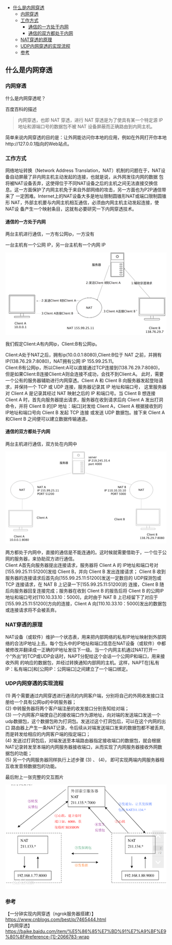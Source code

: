 <!-- START doctoc generated TOC please keep comment here to allow auto update -->
<!-- DON'T EDIT THIS SECTION, INSTEAD RE-RUN doctoc TO UPDATE -->

- [什么是内网穿透](#%E4%BB%80%E4%B9%88%E6%98%AF%E5%86%85%E7%BD%91%E7%A9%BF%E9%80%8F)
  - [内网穿透](#%E5%86%85%E7%BD%91%E7%A9%BF%E9%80%8F)
  - [工作方式](#%E5%B7%A5%E4%BD%9C%E6%96%B9%E5%BC%8F)
    - [通信的一方处于内网](#%E9%80%9A%E4%BF%A1%E7%9A%84%E4%B8%80%E6%96%B9%E5%A4%84%E4%BA%8E%E5%86%85%E7%BD%91)
    - [通信的双方都处于内网](#%E9%80%9A%E4%BF%A1%E7%9A%84%E5%8F%8C%E6%96%B9%E9%83%BD%E5%A4%84%E4%BA%8E%E5%86%85%E7%BD%91)
  - [NAT穿透的原理](#nat%E7%A9%BF%E9%80%8F%E7%9A%84%E5%8E%9F%E7%90%86)
  - [UDP内网穿透的实现流程](#udp%E5%86%85%E7%BD%91%E7%A9%BF%E9%80%8F%E7%9A%84%E5%AE%9E%E7%8E%B0%E6%B5%81%E7%A8%8B)
  - [参考](#%E5%8F%82%E8%80%83)

<!-- END doctoc generated TOC please keep comment here to allow auto update -->

## 什么是内网穿透

### 内网穿透

什么是内网穿透呢？  

百度百科的描述

> 内网穿透，也即 NAT 穿透，进行 NAT 穿透是为了使具有某一个特定源 IP 地址和源端口号的数据包不被 NAT 设备屏蔽而正确路由到内网主机。  

简单来说内网穿透的目的是：让外网能访问你本地的应用，例如在外网打开你本地http://127.0.0.1指向的Web站点。   

### 工作方式

网络地址转换（Network Address Translation，NAT）机制的问题在于，NAT设备自动屏蔽了非内网主机主动发起的连接，也就是说，从外网发往内网的数据
包将被NAT设备丢弃，这使得位于不同NAT设备之后的主机之间无法直接交换信息。这一方面保护了内网主机免于来自外部网络的攻击，另一方面也为P2P通信带来了
一定困难。Internet上的NAT设备大多是地址限制圆锥形NAT或端口限制圆锥形 NAT，外部主机要与内网主机相互通信，必须由内网主机主动发起连接，使 NAT设
备产生一个映射条目，这就有必要研究一下内网穿透技术。  

#### 通信的一方处于内网

两台主机进行通信，一方有公网ip，一方没有  

一台主机有一个公网 IP，另一台主机有一个内网 IP

![channel](/img/ip/nat_1.png?raw=true)

我们假定Client:A有内网ip，Client:B有公网ip。  

Client:A处于NAT之后，拥有ip(10.0.0.1:8080),Client:B位于 NAT 之前，并拥有IP(138.76.29.7:8080)，NAT拥有公网 IP 155.99.25.11。  
Client:B有公网ip，所以Client:A可以直接通过TCP连接到(138.76.29.7:8080)，但是如果Client:B连接Client:A则会连接不成功，会找不到Client:A。
此时，需要一个公有的服务器辅助进行内网穿透。Client A 和 Client B 向服务器发起登陆请求，并保持一个 TCP 或 UDP 连接，服务器记录其 IP 地址和端口号，
这里服务器对 Client A 是记录其经过 NAT 映射之后的 IP 和端口号。当 Client B 想连接 Client A 时，首先向服务器提出请求，服务器在收到请求后向
 Client A 发出打洞命令，并将 Client B 的[IP 地址：端口]对发给 Client A，Client A 根据接收到的 IP地址和端口号向 Client B 发起 TCP 连接
 或发送 UDP 数据包。接下来 Client A 和Client B 之间便可以建立数据传输通道。  

#### 通信的双方都处于内网

两台主机进行通信，双方处在内网中  

![channel](/img/ip/nat_2.png?raw=true)

两方都处于内网中，直接的通信是不能连通的。这时候就需要借助于，一个位于公网的服务器，来协助双方进行通信。   
Client A首先向服务器提出连接请求，服务器将 Client A 的 IP地址和端口号对[155.99.25.11:51200]发给 Client B，并向 Client B 发出连接请求；
Client B 收到服务器的连接请求后首先向[155.99.25.11:51200]发送一定数目的 UDP探测包或 TCP 连接请求，在 NAT B 上记录一下[155.99.25.11:51200]的
连接，Client B 随后向服务器回复连接完成；服务器在收到 Client B 的报告后将 Client B 的公网IP 地址和端口号对[110.10.33.10：5000]，此时由于
 NAT B 上已经留下了对应于[155.99.25.11:51200]方向的连接，Client A 向[110.10.33.10：5000]发出的数据包或连接请求将不会被丢弃。  

### NAT穿透的原理

NAT设备（或软件）维护一个状态表，用来把内部网络的私有IP地址映射到外部网络的合法IP地址上去。每个包头中的IP地址和端口信息在NAT设备（或软件）中都
被修改并翻译成一正确的IP地址发往下一级。当一个内网主机通过NAT打开一个“外出”的TCP或UDP会话时，NAPT分配给这个会话一个公网IP和端口，用来接收外网
的响应的数据包，并经过转换通知内部网的主机。这样，NAPT在[私有IP：私有端口]和[公网IP：公网端口]之间建立了一个端口绑定。  

### UDP内网穿透的实现流程

(1) 两个需要通过内网穿透进行通讯的内网客户端，分别将自己的外网收发接口注册给一个具有公网ip的中转服务器；  
(2) 中转服务器将两个客户端注册的收发接口分别告知给对端；  
(3) 一个内网客户端使自己的接收端口作为源地址，向对端的发送端口发送一个udp数据包，这个数据包称为打洞包。发送过这个打洞包后，可以在这个内网的出口
路由器上产生一条NAT记录，令后续从对端发送端口发来的数据包都不被丢弃, 而是转发给相应的内网客户端的指定端口；  
(4) 发送过打洞包后，对端发送至本端路由器指定接收端口的数据包，就会根据NAT记录转发至本端的内网服务器接收端口，从而实现了内网服务器接收外网数据包的功能；  
(5) 另一个内网服务器同样执行上述步骤 (3) 、 (4)， 即可实现两端内网服务器相互收发音频数据包的功能。  

最后附上一张完整的交互图片  

![channel](/img/ip/nat_3.png?raw=true)

### 参考
【一分钟实现内网穿透（ngrok服务器搭建）】https://www.cnblogs.com/best/p/7465444.html  
【内网穿透】https://baike.baidu.com/item/%E5%86%85%E7%BD%91%E7%A9%BF%E9%80%8F#reference-[1]-2066783-wrap  